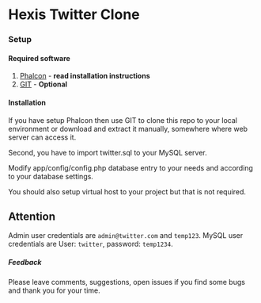 # Hexis Twitter Clone #

### Setup ###

#### Required software ####

1. [Phalcon](https://phalconphp.com/) - __read installation instructions__
2. [GIT](https://git-scm.com/) - **Optional**

#### Installation ####

If you have setup Phalcon then use GIT to clone this repo to your local environment or download and extract it manually, somewhere where web server can access it.

Second, you have to import twitter.sql to your MySQL server.

Modify app/config/config.php database entry to your needs and according to your database settings.

You should also setup virtual host to your project but that is not required.

## Attention ##

Admin user credentials are `admin@twitter.com` and `temp123`.
MySQL user credentials are User: `twitter`, password: `temp1234`.

##### Feedback #####

Please leave comments, suggestions, open issues if you find some bugs and thank you for your time.